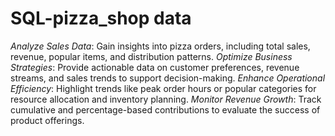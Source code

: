 # SQL-pizza_shop data
*Analyze Sales Data*: Gain insights into pizza orders, including total sales, revenue, popular items, and distribution patterns.
*Optimize Business Strategies*: Provide actionable data on customer preferences, revenue streams, and sales trends to support decision-making.
*Enhance Operational Efficiency*: Highlight trends like peak order hours or popular categories for resource allocation and inventory planning.
*Monitor Revenue Growth*: Track cumulative and percentage-based contributions to evaluate the success of product offerings.
